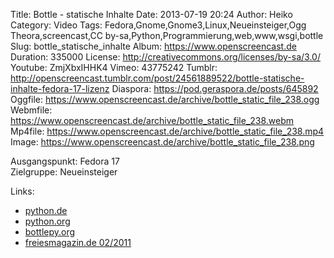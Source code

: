 Title: Bottle - statische Inhalte
Date: 2013-07-19 20:24
Author: Heiko
Category: Video
Tags: Fedora,Gnome,Gnome3,Linux,Neueinsteiger,Ogg Theora,screencast,CC by-sa,Python,Programmierung,web,www,wsgi,bottle
Slug: bottle_statische_inhalte
Album: https://www.openscreencast.de
Duration: 335000
License: http://creativecommons.org/licenses/by-sa/3.0/
Youtube: ZmjXbxIHHK4
Vimeo: 43775242
Tumblr: http://openscreencast.tumblr.com/post/24561889522/bottle-statische-inhalte-fedora-17-lizenz
Diaspora: https://pod.geraspora.de/posts/645892
Oggfile: https://www.openscreencast.de/archive/bottle_static_file_238.ogg
Webmfile: https://www.openscreencast.de/archive/bottle_static_file_238.webm
Mp4file: https://www.openscreencast.de/archive/bottle_static_file_238.mp4
Image: https://www.openscreencast.de/archive/bottle_static_file_238.png

Ausgangspunkt: Fedora 17  
Zielgruppe: Neueinsteiger  

Links:

  * [python.de](http://www.python.de "Link zu Python.de" )
  * [python.org](http://www.python.org "Link zu Python.org" )
  * [bottlepy.org](http://bottlepy.org "Link zu bottlepy.org" )
  * [freiesmagazin.de 02/2011](http://www.freiesmagazin.de/freiesMagazin-2011-02 "Link zu freiesmagazin.de" )

